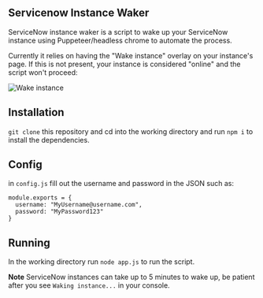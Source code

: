 ## Servicenow Instance Waker
ServiceNow instance waker is a script to wake up your ServiceNow instance using Puppeteer/headless chrome to automate the process.

Currently it relies on having the "Wake instance" overlay on your instance's page. If this is not present, your instance is considered "online" and the script won't proceed:

![Wake instance](https://i.imgur.com/oOXNPcm.png)

## Installation
`git clone` this repository and cd into the working directory and run `npm i` to install the dependencies.

## Config
in `config.js` fill out the username and password in the JSON such as:

```
module.exports = {
  username: "MyUsername@username.com",
  password: "MyPassword123"
}
```

## Running
In the working directory run `node app.js` to run the script.

**Note** ServiceNow instances can take up to 5 minutes to wake up, be patient after you see `Waking instance...` in your console.
